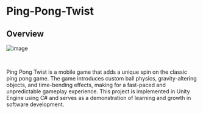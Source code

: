 # Ping-Pong-Twist

## Overview

![image](https://user-images.githubusercontent.com/84584430/201491627-bf508bf1-4b44-4a33-9ee6-8f392a98f0ac.png)

<br>

Ping Pong Twist is a mobile game that adds a unique spin on the classic ping pong game. The game introduces custom ball physics, gravity-altering objects, and time-bending effects, making for a fast-paced and unpredictable gameplay experience. This project is implemented in Unity Engine using C# and serves as a demonstration of learning and growth in software development.
